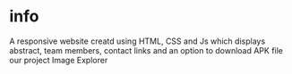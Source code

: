 # info
A responsive website creatd using HTML, CSS and Js which displays abstract, team members, contact links and an option to download APK file our project Image Explorer
